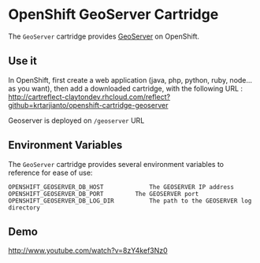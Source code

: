 # OpenShift GeoServer Cartridge

The `GeoServer` cartridge provides [GeoServer](http://www.GeoServer.com/) on OpenShift.

## Use it

In OpenShift, first create a web application (java, php, python, ruby, node... as you want),
then add a downloaded cartridge, with the following URL : http://cartreflect-claytondev.rhcloud.com/reflect?github=krtarjianto/openshift-cartridge-geoserver

Geoserver is deployed on `/geoserver` URL

## Environment Variables

The `GeoServer` cartridge provides several environment variables to reference for ease
of use:

    OPENSHIFT_GEOSERVER_DB_HOST     	 	The GEOSERVER IP address
    OPENSHIFT_GEOSERVER_DB_PORT         The GEOSERVER port
    OPENSHIFT_GEOSERVER_DB_LOG_DIR   		The path to the GEOSERVER log directory

## Demo

http://www.youtube.com/watch?v=8zY4kef3Nz0
